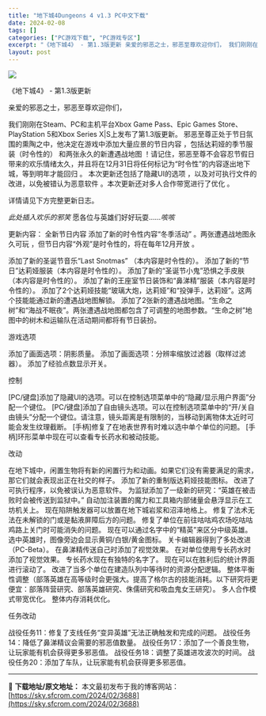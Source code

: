 ```yaml
---
title: "地下城4Dungeons 4 v1.3 PC中文下载"
date: 2024-02-08
tags: []
categories: ["PC游戏下载", "PC游戏专区"]
excerpt: "《地下城4》 - 第1.3版更新 亲爱的邪恶之士，邪恶至尊欢迎你们， 我们刚刚在Steam、PC和主机平台Xbox Game Pass、Epic Games Store、PlayStation 5和Xbox Series X|S上发布了第1.3版更新。 邪恶至尊正处于节日氛围的熏陶之中，他决定在游戏&hellip;"
layout: post
---
```


<img class="game_header_image_full aligncenter" src="https://cdn.akamai.steamstatic.com/steam/apps/1643310/header.jpg?t=1703077208" />

《地下城4》 - 第1.3版更新

亲爱的邪恶之士，邪恶至尊欢迎你们，

我们刚刚在Steam、PC和主机平台Xbox Game Pass、Epic Games Store、PlayStation 5和Xbox Series X|S上发布了第1.3版更新。
邪恶至尊正处于节日氛围的熏陶之中，他决定在游戏中添加大量应景的节日内容
，包括达莉娅的季节服装（时令性的）
和两张永久的新遭遇战地图
！请记住，邪恶至尊不会容忍节假日带来的欢乐情绪太久，并且将在12月31日将任何标记为“时令性”的内容逐出地下城，等到明年才能回归
。
本次更新还包括了隐藏UI的选项
，以及对可执行文件的改进，以免被错认为恶意软件
。本次更新还对多人合作带宽进行了优化
。

详情请见下方完整更新日志。

*此处插入欢乐的邪笑*
愿各位与英雄们好好玩耍……*咳咳*

更新内容：
全新节日内容
添加了新的时令性内容“冬季活动”
。两张遭遇战地图永久可玩
，但节日内容“外观”是时令性的，将在每年12月开放
。

添加了新的圣诞节音乐“Last Snotmas” （本内容是时令性的）。
添加了新的“节日”达莉娅服装（本内容是时令性的）。
添加了新的“圣诞节小鬼”恐惧之手皮肤（本内容是时令性的）。
添加了新的王座室节日装饰和“鼻涕精”服装（本内容是时令性的）。
添加了2个达莉娅技能“玻璃大炮，达莉娅”和“投弹手，达莉娅”。这两个技能能通过新的遭遇战地图解锁。
添加了2张新的遭遇战地图。“生命之树”和“海战不眠夜”。两张遭遇战地图都包含了可调整的地图参数。“生命之树”地图中的树木和运输队在活动期间都将有节日装扮。

游戏选项

添加了画面选项：阴影质量。
添加了画面选项：分辨率缩放过滤器（取样过滤器）。
添加了经验点数显示开关。

控制

[PC/键盘]添加了隐藏UI的选项。可以在控制选项菜单中的“隐藏/显示用户界面”分配一个键位。
[PC/键盘]添加了自由镜头选项。可以在控制选项菜单中的“开/关自由镜头”分配一个键位。请注意，镜头距离是有限制的，当移动到离物体太近时可能会发生纹理截断。
[手柄]修复了在地表世界有时难以选中单个单位的问题。
[手柄]环形菜单中现在可以查看专长药水和被动技能。

改动

在地下城中，闲置生物将有新的闲置行为和动画。如果它们没有需要满足的需求，那它们就会表现出正在社交的样子。
添加了新的重制版达莉娅技能图标。
改进了可执行程序，以免被误认为恶意软件。
为监狱添加了一级新的研究：“英雄在被击败时会被传送到监狱中。”
自动加注装置的魔力和工具箱内部储量会悬浮显示在工坊机关上。
现在陷阱触发器可以放置在地下城岩浆和沼泽地格上。
修复了法术无法在未解锁的门或是黏液屏障后方的问题。
修复了单位在前往咕咕鸡农场吃咕咕鸡路上关门时可能消失的问题。
现在可以通过名字中的“精英”来区分中级英雄。
选中英雄时，图像旁边会显示黄铜/白银/黄金图标。
关卡编辑器得到了多处改进（PC-Beta）。
在鼻涕精传送自己时添加了视觉效果。
在对单位使用专长药水时添加了视觉效果。
专长药水现在有独特的名字了。
现在可以在胜利后的统计界面进行滚动了。
改进了当多个单位在建造队列中等待时的资源分配逻辑。
整体平衡性调整（部落英雄在高等级时会更强大。提高了格尔古的技能消耗。以下研究将更便宜：部落阵营研究、部落英雄研究、侏儒研究和吸血鬼女王研究）。
多人合作模式带宽优化。
整体内存消耗优化。

任务改动

战役任务11：修复了支线任务“变异英雄”无法正确触发和完成的问题。
战役任务14：降低了鼻涕精议会需要的邪恶值数量。
战役任务17：添加了一个善良生物，让玩家能有机会获得更多邪恶值。
战役任务18：调整了英雄进攻波次的时间。
战役任务20：添加了车队，让玩家能有机会获得更多邪恶值。

---
📖 **下载地址/原文地址：** 本文最初发布于我的博客网站：[https://sky.sfcrom.com/2024/02/3688](https://sky.sfcrom.com/2024/02/3688)
